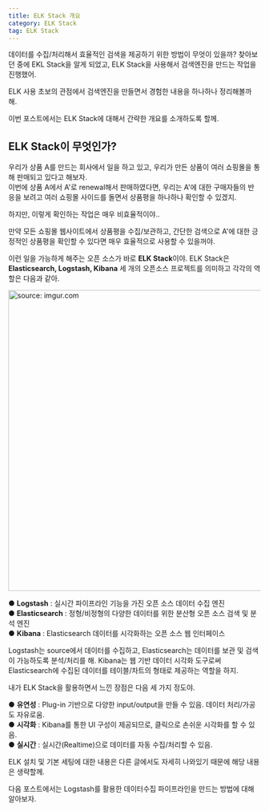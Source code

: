 ```yaml
---
title: ELK Stack 개요
category: ELK Stack
tag: ELK Stack
---
```


데이터를 수집/처리해서 효율적인 검색을 제공하기 위한 방법이 무엇이 있을까? 찾아보던 중에 EKL Stack을 알게 되었고, ELK Stack을 사용해서 검색엔진을 만드는 작업을 진행했어.

ELK 사용 초보의 관점에서 검색엔진을 만들면서 경험한 내용을 하나하나 정리해볼까 해.

이번 포스트에서는 ELK Stack에 대해서 간략한 개요를 소개하도록 할께.

## ELK Stack이 무엇인가?

우리가 상품 A를 만드는 회사에서 일을 하고 있고, 우리가 만든 상품이 여러 쇼핑몰을 통해 판매되고 있다고 해보자.<br/>
이번에 상품 A에서 A'로 renewal해서 판매하였다면, 우리는 A'에 대한 구매자들의 반응을 보려고 여러 쇼핑몰 사이드를 돌면서 상품평을 하나하나 확인할 수 있겠지.

하지만, 이렇게 확인하는 작업은 매우 비효율적이야..

만약 모든 쇼핑몰 웹사이트에서 상품평을 수집/보관하고, 간단한 검색으로 A'에 대한 긍정적인 상품평을 확인할 수 있다면 매우 효율적으로 사용할 수 있을꺼야.

이런 일을 가능하게 해주는 오픈 소스가 바로 **ELK Stack**이야. ELK Stack은 **Elasticsearch, Logstash, Kibana** 세 개의 오픈소스 프로젝트를 의미하고 각각의 역할은 다음과 같아.

<a href="https://i.imgur.com/6WK6zKt"><img src="https://i.imgur.com/6WK6zKt.png" width="600px" title="source: imgur.com" /></a>

 ● **Logstash** : 실시간 파이프라인 기능을 가진 오픈 소스 데이터 수집 엔진<br/>
 ● **Elasticsearch** : 정형/비정형의 다양한 데이터를 위한 분산형 오픈 소스 검색 및 분석 엔진<br/>
 ● **Kibana** : Elasticsearch 데이터를 시각화하는 오픈 소스 웹 인터페이스
 
Logstash는 source에서 데이터를 수집하고, Elasticsearch는 데이터를 보관 및 검색이 가능하도록 분석/처리를 해. Kibana는 웹 기반 데이터 시각화 도구로써 Elasticsearch에 수집된 데이터를 테이블/차트의 형태로 제공하는 역할을 하지.

내가 ELK Stack을 활용하면서 느낀 장점은 다음 세 가지 정도야.

 ● **유연성** : Plug-in 기반으로 다양한 input/output을 만들 수 있음. 데이터 처리/가공도 자유로움.<br/>
 ● **시각화** : Kibana를 통한 UI 구성이 제공되므로, 클릭으로 손쉬운 시각화를 할 수 있음.<br/>
 ● **실시간** : 실시간(Realtime)으로 데이터를 자동 수집/처리할 수 있음.
 
 
ELK 설치 및 기본 세팅에 대한 내용은 다른 글에서도 자세히 나와있기 때문에 해당 내용은 생략할께.


다음 포스트에서는 Logstash를 활용한 데이터수집 파이프라인을 만드는 방법에 대해 알아보자.

